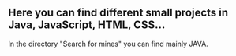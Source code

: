 ## Here you can find different small projects in Java, JavaScript, HTML, CSS...

In the directory "Search for mines" you can find mainly JAVA.
